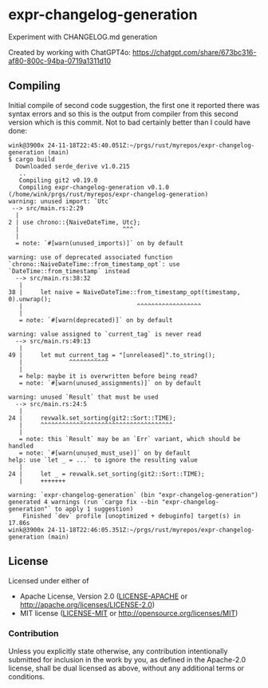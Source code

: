 # expr-changelog-generation

Experiment with CHANGELOG.md generation

Created by working with ChatGPT4o:
https://chatgpt.com/share/673bc316-af80-800c-94ba-0719a1311d10

## Compiling

Initial compile of second code suggestion, the first one it reported
there was syntax errors and so this is the output from compiler from
this second version which is this commit. Not to bad certainly better
than I could have done:
```
wink@3900x 24-11-18T22:45:40.051Z:~/prgs/rust/myrepos/expr-changelog-generation (main)
$ cargo build
  Downloaded serde_derive v1.0.215
   ..
   Compiling git2 v0.19.0
   Compiling expr-changelog-generation v0.1.0 (/home/wink/prgs/rust/myrepos/expr-changelog-generation)
warning: unused import: `Utc`
 --> src/main.rs:2:29
  |
2 | use chrono::{NaiveDateTime, Utc};
  |                             ^^^
  |
  = note: `#[warn(unused_imports)]` on by default

warning: use of deprecated associated function `chrono::NaiveDateTime::from_timestamp_opt`: use `DateTime::from_timestamp` instead
  --> src/main.rs:38:32
   |
38 |     let naive = NaiveDateTime::from_timestamp_opt(timestamp, 0).unwrap();
   |                                ^^^^^^^^^^^^^^^^^^
   |
   = note: `#[warn(deprecated)]` on by default

warning: value assigned to `current_tag` is never read
  --> src/main.rs:49:13
   |
49 |     let mut current_tag = "[unreleased]".to_string();
   |             ^^^^^^^^^^^
   |
   = help: maybe it is overwritten before being read?
   = note: `#[warn(unused_assignments)]` on by default

warning: unused `Result` that must be used
  --> src/main.rs:24:5
   |
24 |     revwalk.set_sorting(git2::Sort::TIME);
   |     ^^^^^^^^^^^^^^^^^^^^^^^^^^^^^^^^^^^^^
   |
   = note: this `Result` may be an `Err` variant, which should be handled
   = note: `#[warn(unused_must_use)]` on by default
help: use `let _ = ...` to ignore the resulting value
   |
24 |     let _ = revwalk.set_sorting(git2::Sort::TIME);
   |     +++++++

warning: `expr-changelog-generation` (bin "expr-changelog-generation") generated 4 warnings (run `cargo fix --bin "expr-changelog-generation"` to apply 1 suggestion)
    Finished `dev` profile [unoptimized + debuginfo] target(s) in 17.86s
wink@3900x 24-11-18T22:46:05.351Z:~/prgs/rust/myrepos/expr-changelog-generation (main)
```


## License

Licensed under either of

- Apache License, Version 2.0 ([LICENSE-APACHE](LICENSE-APACHE) or http://apache.org/licenses/LICENSE-2.0)
- MIT license ([LICENSE-MIT](LICENSE-MIT) or http://opensource.org/licenses/MIT)

### Contribution

Unless you explicitly state otherwise, any contribution intentionally submitted
for inclusion in the work by you, as defined in the Apache-2.0 license, shall
be dual licensed as above, without any additional terms or conditions.
